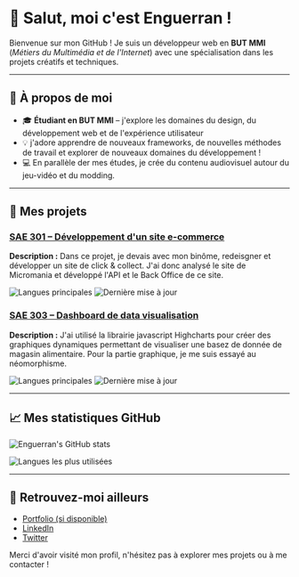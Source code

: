 # 👋 Salut, moi c'est Enguerran !

Bienvenue sur mon GitHub ! Je suis un développeur web en **BUT MMI** (*Métiers du Multimédia et de l'Internet*) avec une spécialisation dans les projets créatifs et techniques.

---

## 🚀 À propos de moi
- 🎓 **Étudiant en BUT MMI** – j'explore les domaines du design, du développement web et de l'expérience utilisateur
- 💡 j'adore apprendre de nouveaux frameworks, de nouvelles méthodes de travail et explorer de nouveaux domaines du développement !
- 💻 En parallèle der mes études, je crée du contenu audiovisuel autour du jeu-vidéo et du modding.

---

## 🌟 Mes projets 

### [SAE 301 – Développement d'un site e-commerce](https://github.com/EnguerranCA/SAE301)
**Description :** Dans ce projet, je devais avec mon binôme, redeisgner et développer un site de click & collect. J'ai donc analysé le site de Micromania et développé l'API et le Back Office de ce site.

![Langues principales](https://img.shields.io/github/languages/top/EnguerranCA/SAE301?color=blue&style=flat-square)
![Dernière mise à jour](https://img.shields.io/github/JulianDou/SAE3.01_DOUTRELIGNE_CAROALQUIER)

### [SAE 303 – Dashboard de data visualisation](https://github.com/EnguerranCA/SAE-303)
**Description :** J'ai utilisé la librairie javascript Highcharts pour créer des graphiques dynamiques permettant de visualiser une basez de donnée de magasin alimentaire. Pour la partie graphique, je me suis essayé au néomorphisme. 

![Langues principales](https://img.shields.io/github/languages/top/EnguerranCA/SAE303?color=red&style=flat-square)
![Dernière mise à jour](https://img.shields.io/github/last-commit/EnguerranCA/SAE303?color=orange&style=flat-square)

---

## 📈 Mes statistiques GitHub
![Enguerran's GitHub stats](https://github-readme-stats.vercel.app/api?username=EnguerranCA&show_icons=true&theme=radical)

![Langues les plus utilisées](https://github-readme-stats.vercel.app/api/top-langs/?username=EnguerranCA&layout=compact&theme=radical)

---

## 🔗 Retrouvez-moi ailleurs
- [Portfolio (si disponible)](https://votreportfolio.com)
- [LinkedIn](https://www.linkedin.com/in/enguerran/)
- [Twitter](https://twitter.com/votrepseudo)

Merci d'avoir visité mon profil, n'hésitez pas à explorer mes projets ou à me contacter !
